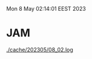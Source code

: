 Mon  8 May 02:14:01 EEST 2023
# JAM
<a href='./cache/202305/08_02.log'>./cache/202305/08_02.log</a>
